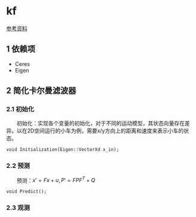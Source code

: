 # kf
[参考资料](https://mp.weixin.qq.com/s?__biz=MzI1NjkxOTMyNQ==&mid=2247486367&idx=1&sn=809b181e9cb54d3f268e065fe31b8071&chksm=ea1e19eddd6990fba657edbcc7545aa1119b7043c046af830f19046f64ae0ce4e162a5d3129c&scene=0&xtrack=1&pass_ticket=PSlzXdpUytcU33%2BWx4gDvi88GIydoLGIDxBPfIlALrlsV7ZRl%2FvmntH6nspPadlp#rd)

## 1 依赖项
- Ceres
- Eigen

## 2 简化卡尔曼滤波器
### 2.1 初始化
&emsp;&emsp;初始化：实现各个变量的初始化，对于不同的运动模型，其状态向量存在差异。以在2D空间运行的小车为例，需要x/y方向上的距离和速度来表示小车的状态。
```
void Initialization(Eigen::VectorXd x_in);
```

### 2.2 预测
&emsp;&emsp;预测：$x'=Fx+u, P'=FPF^T+Q$
```
void Predict();
```

### 2.3 观测

